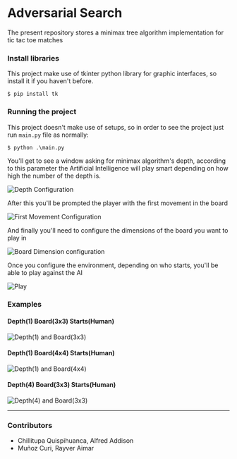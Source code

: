 # Adversarial Search

The present repository stores a minimax tree algorithm implementation for tic tac toe matches

### Install libraries 

This project make use of tkinter python library for graphic interfaces, so install it if you haven't before.

```
$ pip install tk
```

### Running the project

This project doesn't make use of setups, so in order to see the project just run `main.py` file as normally:

```
$ python .\main.py
```

You'll get to see a window asking for minimax algorithm's depth, according to this parameter the Artificial Intelligence will play smart depending on how high the number of the depth is.

![Depth Configuration](https://cdn.discordapp.com/attachments/886256698640171008/1019713365247008808/unknown.png)

After this you'll be prompted the player with the first movement in the board 

![First Movement Configuration](https://media.discordapp.net/attachments/886256698640171008/1019713457941131374/unknown.png)

And finally you'll need to configure the dimensions of the board you want to play in

![Board Dimension configuration](https://media.discordapp.net/attachments/886256698640171008/1019713588753080350/unknown.png)

Once you configure the environment, depending on who starts, you'll be able to play against the AI

![Play](https://media.discordapp.net/attachments/886256698640171008/1019714101758410792/unknown.png)


### Examples

#### Depth(1) Board(3x3) Starts(Human)

![Depth(1) and Board(3x3)](https://cdn.discordapp.com/attachments/781328016919887898/1020192395645689876/3x3.gif)

#### Depth(1) Board(4x4) Starts(Human)

![Depth(1) and Board(4x4)](https://media.discordapp.net/attachments/781328016919887898/1020192396870422578/4x4.gif)

#### Depth(4) Board(3x3) Starts(Human)

![Depth(4) and Board(3x3)](https://media.discordapp.net/attachments/781328016919887898/1020192396480368651/3x3-8.gif?width=375&height=455)

---
### Contributors
- Chillitupa Quispihuanca, Alfred Addison
- Muñoz Curi, Rayver Aimar